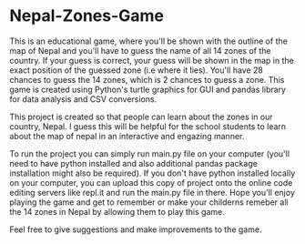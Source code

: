 # Nepal-Zones-Game
This is an educational game, where you'll be shown with the outline of the map of Nepal and you'll have to guess the name of all 14 zones of the country. If your guess is correct, your guess will be shown in the map in the exact position of the guessed zone (i.e where it lies). You'll have 28 chances to guess the 14 zones, which is 2 chances to guess a zone. This game is created using Python's turtle graphics for GUI and pandas library for data analysis and CSV conversions.

This project is created so that people can learn about the zones in our country, Nepal. I guess this will be helpful for the school students to learn about the map of nepal in an interactive and engazing manner. 

To run the project you can simply run main.py file on your computer (you'll need to have python installed and also additional pandas package installation might also be required). If you don't have python installed locally on your computer, you can upload this copy of project onto the online code editing servers like repl.it and run the main.py file in there. Hope you'll enjoy playing the game and get to remember or make your childerns remeber all the 14 zones in Nepal by allowing them to play this game.

Feel free to give suggestions and make improvements to the game. 
